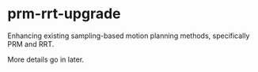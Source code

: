 # prm-rrt-upgrade
Enhancing existing sampling-based motion planning methods, specifically PRM and RRT.

More details go in later.